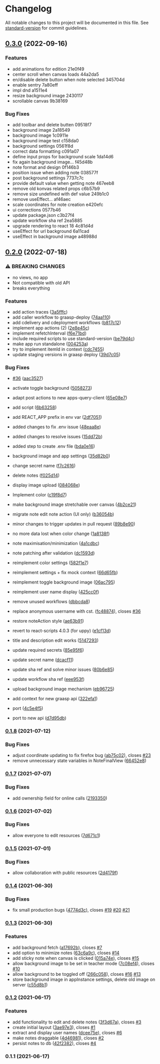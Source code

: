# Changelog

All notable changes to this project will be documented in this file. See [standard-version](https://github.com/conventional-changelog/standard-version) for commit guidelines.

## [0.3.0](///compare/v0.2.0...v0.3.0) (2022-09-16)


### Features

* add animations for edition 21e0f49
* center scroll when canvas loads 44a2da5
* en/disable delete button when note selected 345704d
* enable sentry 7a80eff
* impl dnd a1511e4
* resize background image 2430117
* scrollable canvas 9b38169


### Bug Fixes

* add toolbar and delete butten 09518f7
* background image 2a18549
* background image 1c0911e
* background image test c158da0
* background settings 0561f8d
* correct data formatting c091a07
* define input props for background scale 1da14d6
* fix again background image... f45d48b
* note format and design 0f146b3
* position issue when adding note 038577f
* post background settings 7737c7c
* provide default value when getting note 467eeb8
* remove old konvas related props c6b57b9
* remove size undefined with def value 249b1c0
* remove useEffect... af46aec
* scale coordinates for note creation e420efc
* ui corrections 0577b46
* update package.json c3b27f4
* update workflow sha ref 2ea5885
* upgrade rendering to react 18 4c81d4d
* useEffect for url background 6a11cad
* useEffect in background image a48988d

## [0.2.0](https://github.com/graasp/graasp-app-sticky-notes/compare/v0.1.8...v0.2.0) (2022-07-18)


### ⚠ BREAKING CHANGES

* no views, no app
* Not compatible with old API
* breaks everything

### Features

* add action traces ([3a5fffc](https://github.com/graasp/graasp-app-sticky-notes/commit/3a5fffc4e27312daa932ab6398738eb98daea3b0))
* add caller workflow to graasp-deploy ([74aa110](https://github.com/graasp/graasp-app-sticky-notes/commit/74aa110ad619204b863599db2136dca6734ede0c))
* add cdelivery and cdeployment workflows ([b817c12](https://github.com/graasp/graasp-app-sticky-notes/commit/b817c12e17a43789c57195c72c612766f14ee35e))
* implement app actions (2) ([2e8e45c](https://github.com/graasp/graasp-app-sticky-notes/commit/2e8e45c252acd7ba3f6465e2eea5e6fc13bed931))
* implement refetchInterval ([f6e71bd](https://github.com/graasp/graasp-app-sticky-notes/commit/f6e71bddd8c3e472e51e91fa898f89deeeebb413))
* include required scripts to use standard-version ([be79d4c](https://github.com/graasp/graasp-app-sticky-notes/commit/be79d4ce21bc19e2bf4929cfd9b89e48cc8809b3))
* make app run standalone ([004253a](https://github.com/graasp/graasp-app-sticky-notes/commit/004253a0f2aa11d6b3915d7722388b5170a209d9))
* try to implement itemId in context ([cdc7455](https://github.com/graasp/graasp-app-sticky-notes/commit/cdc74550e768d25f3fd87ba7e9f294e5bed56396))
* update staging versions in graasp deploy ([39d7c05](https://github.com/graasp/graasp-app-sticky-notes/commit/39d7c05a920f40d8631d2408f00fb61d20262e18))


### Bug Fixes

* [#36](https://github.com/graasp/graasp-app-sticky-notes/issues/36) ([aac3527](https://github.com/graasp/graasp-app-sticky-notes/commit/aac3527f1b0a0a27afbecdc270b0a5dac6f54db3))
* activate toggle background ([5058273](https://github.com/graasp/graasp-app-sticky-notes/commit/5058273d8aef0bf12fc4ae83d004b8ce37968c2d))
* adapt post actions to new apps-query-client ([65e08e7](https://github.com/graasp/graasp-app-sticky-notes/commit/65e08e78365454d6ab4360f39ed2ed14d101ee5c))
* add  script ([6b63258](https://github.com/graasp/graasp-app-sticky-notes/commit/6b6325860b526549e7bd4cd832d7f24c809ef916))
* add REACT_APP prefix in env var ([2df7051](https://github.com/graasp/graasp-app-sticky-notes/commit/2df70515d3d7985fdd7baea7a59f208f7897ae82))
* added changes to fix .env issue ([48eaa8e](https://github.com/graasp/graasp-app-sticky-notes/commit/48eaa8ee76c792f868a231c3ab4f83975fbe543d))
* added changes to resolve issues ([15dd72b](https://github.com/graasp/graasp-app-sticky-notes/commit/15dd72b99efd95461de46c0028cbe77f789283af))
* added step to create .env file ([bda0e16](https://github.com/graasp/graasp-app-sticky-notes/commit/bda0e16cc8dcc4d53fbd9728a99ded7711c42e1e))
* background image and app settings ([35d82b0](https://github.com/graasp/graasp-app-sticky-notes/commit/35d82b06e7b69b36abc2ac821cbd2e39981a1235))
* change secret name ([f7c2616](https://github.com/graasp/graasp-app-sticky-notes/commit/f7c2616fcef1d4188fb82c7c1006d4ab4394e6cc))
* delete notes ([f025d14](https://github.com/graasp/graasp-app-sticky-notes/commit/f025d14c0bbc381d124f619bca7567ac76dcf517))
* display image upload ([084068e](https://github.com/graasp/graasp-app-sticky-notes/commit/084068eb9227d8d18e8012303528fa7ba2fe4bf5))
* Implement color ([c19f8d7](https://github.com/graasp/graasp-app-sticky-notes/commit/c19f8d78666e0fc87d4a9ca32229ab5a891c442b))
* make background image stretchable over canvas ([4b2ce21](https://github.com/graasp/graasp-app-sticky-notes/commit/4b2ce213dbe5da5cf288ba00c37439711868d66a))
* migrate note edit note action (UI only) ([b36054b](https://github.com/graasp/graasp-app-sticky-notes/commit/b36054bbe679683ad1ea47dc31ef7d3f5ffb4a8b))
* minor changes to trigger updates in pull request ([89b8e90](https://github.com/graasp/graasp-app-sticky-notes/commit/89b8e9080e1e391f1f24159b691a817c2b205e60))
* no more data lost when color change ([1a8138f](https://github.com/graasp/graasp-app-sticky-notes/commit/1a8138fb0af890314b5ade3c014c82c21b30d95c))
* note maximisation/minimization ([4a1cdbc](https://github.com/graasp/graasp-app-sticky-notes/commit/4a1cdbcec83fe4b5886f1be987c70dc168f939f2))
* note patching after validation ([dc1593d](https://github.com/graasp/graasp-app-sticky-notes/commit/dc1593d163706415e6a6c22d13d282a2c284101d))
* reimplement color settings ([582f1e7](https://github.com/graasp/graasp-app-sticky-notes/commit/582f1e78ad11084e9c86b31584fb99f45b818011))
* reimplement settings + fix mock context ([66d65fb](https://github.com/graasp/graasp-app-sticky-notes/commit/66d65fb97d6eaace310d531c6f79a2e712cc6238))
* reimplement toggle background image ([06ac795](https://github.com/graasp/graasp-app-sticky-notes/commit/06ac795e068c17be96a6a4da1966ba5d23190b6c))
* reimplement user name display ([425cc0f](https://github.com/graasp/graasp-app-sticky-notes/commit/425cc0fdacba923ea78f078cdd9b22ecac32a1ad))
* remove unused workflows ([dbbcda8](https://github.com/graasp/graasp-app-sticky-notes/commit/dbbcda827b8c3186a3831d5609835319804f0151))
* replace anonymous username with cst. ([fc48874](https://github.com/graasp/graasp-app-sticky-notes/commit/fc48874975e6607526b0761126ce0f3d0ecca6d2)), closes [#36](https://github.com/graasp/graasp-app-sticky-notes/issues/36)
* restore noteAction style ([ae63b91](https://github.com/graasp/graasp-app-sticky-notes/commit/ae63b911f35610ae3f61a86fbd1688f6d874dd09))
* revert to react-scripts 4.0.3 (for uppy) ([e1cf13d](https://github.com/graasp/graasp-app-sticky-notes/commit/e1cf13d4102450b30e97831db1a750d8268c42ae))
* title and description edit works ([5147293](https://github.com/graasp/graasp-app-sticky-notes/commit/51472932db2f814a4fdaa8126d6b9a9e65f3bc31))
* update required secrets ([85e95f6](https://github.com/graasp/graasp-app-sticky-notes/commit/85e95f60f6004968b253b9031da007db8fd876bc))
* update secret name ([dcacf11](https://github.com/graasp/graasp-app-sticky-notes/commit/dcacf110bc92d976b2057695a046cff953a5722d))
* update sha ref and solve minor issues ([80b6e85](https://github.com/graasp/graasp-app-sticky-notes/commit/80b6e85f0fc33fd6ded78d6aed85e0b8d44e1d20))
* update workflow sha ref ([eee953f](https://github.com/graasp/graasp-app-sticky-notes/commit/eee953ff3b09b153ca43f0b3a5f56627a7e951a7))
* upload background image mechanism ([eb96725](https://github.com/graasp/graasp-app-sticky-notes/commit/eb9672540eecb122ee3572b2c9e60b91e6c709bb))


* add context for new graasp api ([322efa1](https://github.com/graasp/graasp-app-sticky-notes/commit/322efa15244ff9c8fd6cf6affa9ab20cceede888))
* port ([4c5e4f5](https://github.com/graasp/graasp-app-sticky-notes/commit/4c5e4f5ac8cbbecc22e1de55a12058c5bfd822a3))
* port to new api ([d7d95db](https://github.com/graasp/graasp-app-sticky-notes/commit/d7d95dbdec05063034728581b4e9686737d5f629))

### [0.1.8](https://github.com/graasp/graasp-app-post-it-notes/compare/v0.1.7...v0.1.8) (2021-07-12)


### Bug Fixes

* adjust coordinate updating to fix firefox bug ([ab75c02](https://github.com/graasp/graasp-app-post-it-notes/commit/ab75c02f9452f5dd041de8bf60ff91de94b48ac4)), closes [#23](https://github.com/graasp/graasp-app-post-it-notes/issues/23)
* remove unnecessary state variables in NoteFinalView ([66452e8](https://github.com/graasp/graasp-app-post-it-notes/commit/66452e8360878924479c18de1da4adc42755366c))

### [0.1.7](https://github.com/graasp/graasp-app-sticky-notes/compare/v0.1.6...v0.1.7) (2021-07-07)


### Bug Fixes

* add ownership field for online calls ([2193350](https://github.com/graasp/graasp-app-sticky-notes/commit/21933503460fa79f27b4db4c05e4b9a6a66c8299))

### [0.1.6](https://github.com/graasp/graasp-app-sticky-notes/compare/v0.1.5...v0.1.6) (2021-07-02)


### Bug Fixes

* allow everyone to edit resources ([7d671c1](https://github.com/graasp/graasp-app-sticky-notes/commit/7d671c1add161fa30964dddb9703e8692eebbf8f))

### [0.1.5](https://github.com/graasp/graasp-app-sticky-notes/compare/v0.1.4...v0.1.5) (2021-07-01)


### Bug Fixes

* allow collaboration with public resources ([2d4179f](https://github.com/graasp/graasp-app-sticky-notes/commit/2d4179f18037b0a1ee728e61567e75959fc19c36))

### [0.1.4](https://github.com/graasp/graasp-app-post-it-notes/compare/v0.1.3...v0.1.4) (2021-06-30)


### Bug Fixes

* fix small production bugs ([4774d3c](https://github.com/graasp/graasp-app-post-it-notes/commit/4774d3c2c7f62c9e1a1b5d23bb4a9e8450d8d639)), closes [#19](https://github.com/graasp/graasp-app-post-it-notes/issues/19) [#20](https://github.com/graasp/graasp-app-post-it-notes/issues/20) [#21](https://github.com/graasp/graasp-app-post-it-notes/issues/21)

### [0.1.3](https://github.com/graasp/graasp-app-post-it-notes/compare/v0.1.2...v0.1.3) (2021-06-30)


### Features

* add background fetch ([a17692b](https://github.com/graasp/graasp-app-post-it-notes/commit/a17692b268da1ea2aa40efbd472fff6738a80545)), closes [#7](https://github.com/graasp/graasp-app-post-it-notes/issues/7)
* add option to minimize notes ([63c6a9c](https://github.com/graasp/graasp-app-post-it-notes/commit/63c6a9cd5fd555b27772171690e8679214ce4af2)), closes [#14](https://github.com/graasp/graasp-app-post-it-notes/issues/14)
* add sticky note when canvas is clicked ([015a74e](https://github.com/graasp/graasp-app-post-it-notes/commit/015a74e2d7bdb17446c86ce89aa91df165327fe7)), closes [#15](https://github.com/graasp/graasp-app-post-it-notes/issues/15)
* allow background image to be set in teacher mode ([7c08ef4](https://github.com/graasp/graasp-app-post-it-notes/commit/7c08ef496e4df8fb9449053be27b18597f622049)), closes [#10](https://github.com/graasp/graasp-app-post-it-notes/issues/10)
* allow background to be toggled off ([266c058](https://github.com/graasp/graasp-app-post-it-notes/commit/266c05844ebc38b5838286d3d3b0d377050ec75f)), closes [#16](https://github.com/graasp/graasp-app-post-it-notes/issues/16) [#13](https://github.com/graasp/graasp-app-post-it-notes/issues/13)
* store background image in appInstance settings, delete old image on server ([c55d8b1](https://github.com/graasp/graasp-app-post-it-notes/commit/c55d8b1ea289105c85b41a391c884c3b9c26fca2))

### [0.1.2](https://github.com/graasp/graasp-app-sticky-notes/compare/v0.1.1...v0.1.2) (2021-06-17)

### Features

- add functionality to edit and delete notes ([3f3d67a](https://github.com/graasp/graasp-app-sticky-notes/commit/3f3d67a0c51217484dd664d29738ab608553184d)), closes [#3](https://github.com/graasp/graasp-app-sticky-notes/issues/3)
- create initial layout ([3ae97e3](https://github.com/graasp/graasp-app-sticky-notes/commit/3ae97e30cd350b0e49a42056351a2b8748ab80e3)), closes [#1](https://github.com/graasp/graasp-app-sticky-notes/issues/1)
- extract and display user names ([dcee75e](https://github.com/graasp/graasp-app-sticky-notes/commit/dcee75e836497c3daba47c82d9742ce709a8e5f3)), closes [#6](https://github.com/graasp/graasp-app-sticky-notes/issues/6)
- make notes draggable ([4d46981](https://github.com/graasp/graasp-app-sticky-notes/commit/4d46981884833742969cdd04b9d6639ada493cc5)), closes [#2](https://github.com/graasp/graasp-app-sticky-notes/issues/2)
- persist notes to db ([42f2382](https://github.com/graasp/graasp-app-sticky-notes/commit/42f2382e8b1b8ba690e0f704966d59c8a3bb1d9e)), closes [#4](https://github.com/graasp/graasp-app-sticky-notes/issues/4)

### 0.1.1 (2021-06-17)
